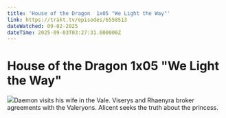 ```yaml
---
title: 'House of the Dragon  1x05 "We Light the Way"' 
link: https://trakt.tv/episodes/6558513
dateWatched: 09-02-2025
dateTime: 2025-09-03T03:27:31.000000Z
---
```

# House of the Dragon  1x05 "We Light the Way"

![](https://walter-r2.trakt.tv/images/episodes/006/558/513/screenshots/thumb/a6dbbe9e8b.jpg)Daemon visits his wife in the Vale. Viserys and Rhaenyra broker agreements with the Valeryons. Alicent seeks the truth about the princess.